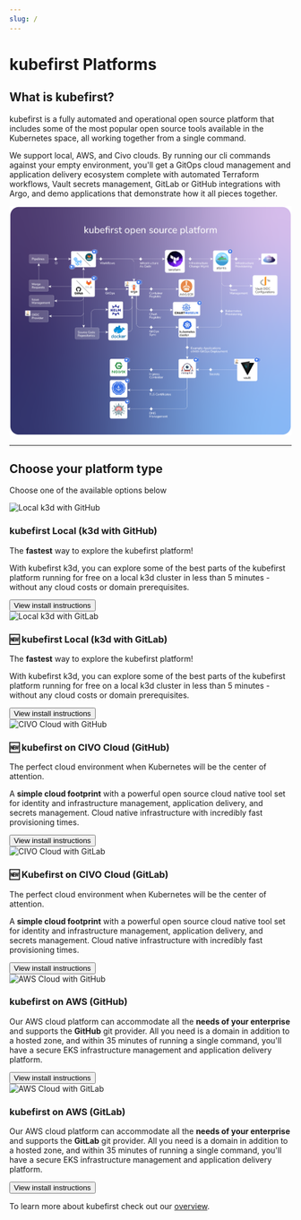 ```yaml
---
slug: /
---
```

# kubefirst Platforms

## What is kubefirst?

kubefirst is a fully automated and operational open source platform that includes some of the most popular open source tools available in the Kubernetes space, all working together from a single command.

We support local, AWS, and Civo clouds. By running our cli commands against your empty environment, you'll get a GitOps cloud management and application delivery ecosystem complete with automated Terraform workflows, Vault secrets management, GitLab or GitHub integrations with Argo, and demo applications that demonstrate how it all pieces together.

![kubefirst Architecture](./img/kubefirst/kubefirst-arch.png)

---

## Choose your platform type

Choose one of the available options below

<!-- TODO: 2.0 - consider reframing this section with 1 card per cloud and a github / gitlab button so we're not duplicating the message -->

<div class="row">
    <div class="col col--6 margin-bottom--lg">
        <div class="card">
            <div class="card__image">
            <img
               src="\img\local_github.jpg"
               alt="Local k3d with GitHub"
               title="Local k3d with GitHub" />
            </div>
            <div class="card__body">
            <h3>kubefirst Local (k3d with GitHub)</h3>
            <p>
               The <strong>fastest</strong> way to explore the kubefirst platform!
            </p>
            <p>
               With kubefirst k3d, you can explore some of the best parts of the kubefirst platform running for free on a local k3d cluster in less than 5 minutes - without any cloud costs or domain prerequisites.
            </p>
            </div>
            <div class="card__footer">
                <form>
                    <button class="button button--secondary button--block" formaction="kubefirst/local/github/install">View install instructions</button>
                </form>
            </div>
        </div>
    </div>
    <div class="col col--6 margin-bottom--lg">
        <div class="card">
            <div class="card__image">
            <img
               src="\img\local_gitlab.jpg"
               alt="Local k3d with GitLab"
               title="Local k3d with GitLab" />
            </div>
            <div class="card__body">
            <h3>🆕 kubefirst Local (k3d with GitLab)</h3>
            <p>
               The <strong>fastest</strong> way to explore the kubefirst platform!
            </p>
            <p>
               With kubefirst k3d, you can explore some of the best parts of the kubefirst platform running for free on a local k3d cluster in less than 5 minutes - without any cloud costs or domain prerequisites.
            </p>
            </div>
            <div class="card__footer">
                <form>
                    <button class="button button--secondary button--block" formaction="kubefirst/local/gitlab/install">View install instructions</button>
                </form>
            </div>
        </div>
    </div>
</div>
<div class="row">
    <div class="col col--6 margin-bottom--lg">
        <div class="card">
            <div class="card__image">
            <img
               src="\img\civo_github.jpg"
               alt="CIVO Cloud with GitHub"
               title="CIVO Cloud with GitHub" />
            </div>
            <div class="card__body">
            <h3>🆕 kubefirst on CIVO Cloud (GitHub)</h3>
            <p>
               The perfect cloud environment when Kubernetes will be the center of attention.
            </p>
            <p>A <strong>simple cloud footprint</strong> with a powerful open source cloud native tool set for identity and infrastructure management, application delivery, and secrets management. Cloud native infrastructure with incredibly fast provisioning times.
            </p>
            </div>
            <div class="card__footer">
                <form>
                    <button class="button button--secondary button--block" formaction="kubefirst/civo/github/install">View install instructions</button>
                </form>
            </div>
        </div>
    </div>
    <div class="col col--6 margin-bottom--lg">
        <div class="card">
            <div class="card__image">
            <img
               src="\img\civo_gitlab.jpg"
               alt="CIVO Cloud with GitLab"
               title="CIVO Cloud with GitLab" />
            </div>
            <div class="card__body">
            <h3>🆕 Kubefirst on CIVO Cloud (GitLab)</h3>
            <p>
               The perfect cloud environment when Kubernetes will be the center of attention.
            </p>
            <p>A <strong>simple cloud footprint</strong> with a powerful open source cloud native tool set for identity and infrastructure management, application delivery, and secrets management. Cloud native infrastructure with incredibly fast provisioning times.
            </p>
            </div>
            <div class="card__footer">
                <form>
                    <button class="button button--secondary button--block" formaction="kubefirst/civo/gitlab/install">View install instructions</button>
                </form>
            </div>
        </div>
    </div>
</div>
<div class="row">
    <div class="col col--6 margin-bottom--lg">
        <div class="card">
            <div class="card__image">
            <img
               src="\img\aws_github.jpg"
               alt="AWS Cloud with GitHub"
               title="AWS Cloud with GitHub" />
            </div>
            <div class="card__body">
            <h3> kubefirst on AWS (GitHub)</h3>
            <p>
               Our AWS cloud platform can accommodate all the <strong>needs of your enterprise</strong> and supports the <strong>GitHub</strong> git provider. All you need is a domain in addition to a hosted zone, and within 35 minutes of running a single command, you'll have a secure EKS infrastructure management and application delivery platform.
            </p>
            </div>
            <div class="card__footer">
                <form>
                    <button class="button button--secondary button--block" formaction="kubefirst/aws/github/install">View install instructions</button>
                </form>
            </div>
        </div>
    </div>
    <div class="col col--6 margin-bottom--lg">
        <div class="card">
            <div class="card__image">
            <img
               src="\img\aws_gitlab.jpg"
               alt="AWS Cloud with GitLab"
               title="AWS Cloud with GitLab" />
            </div>
            <div class="card__body">
            <h3> kubefirst on AWS (GitLab)</h3>
            <p>
               Our AWS cloud platform can accommodate all the <strong>needs of your enterprise</strong> and supports the <strong>GitLab</strong> git provider. All you need is a domain in addition to a hosted zone, and within 35 minutes of running a single command, you'll have a secure EKS infrastructure management and application delivery platform.
            </p>
            </div>
            <div class="card__footer">
                <form>
                    <button class="button button--secondary button--block" formaction="kubefirst/aws/gitlab/install">View install instructions</button>
                </form>
            </div>
        </div>
    </div>
</div>

To learn more about kubefirst check out our [overview](kubefirst/overview.md).
